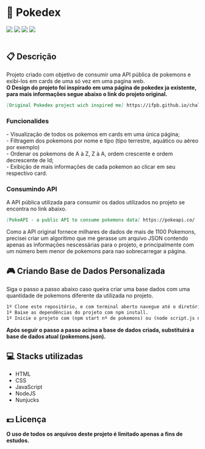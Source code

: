 <h1>📘 Pokedex</h1>
<div class="badges">
  <img src="https://img.shields.io/badge/html5-%23E34F26.svg?style=for-the-badge&logo=html5&logoColor=white">
  <img src="https://img.shields.io/badge/css3-%231572B6.svg?style=for-the-badge&logo=css3&logoColor=white">
  <img src="https://img.shields.io/badge/javascript-%23323330.svg?style=for-the-badge&logo=javascript&logoColor=%23F7DF1E">
  <img src="https://img.shields.io/badge/node.js-6DA55F?style=for-the-badge&logo=node.js&logoColor=white">
</div>
<br>
<h2>📋 Descrição</h2>
<p>
  Projeto criado com objetivo de consumir uma API pública de pokemons e exibi-los em cards de uma só vez em uma pagina web.
  <br>
  <b>O Design do projeto foi inspirado em uma página de pokedex ja existente, para mais informações segue abaixo o link do projeto original.</b>
</p>

```md
[Original Pokedex project wich inspired me] https://ifpb.github.io/challenges/web/front-end/js/pokedex/
```

<h3>Funcionalides</h3>
<p> - Visualização de todos os pokemos em cards em uma única página;
  <br> - Filtragem dos pokemons por nome e tipo (tipo terrestre, aquático ou aéreo por exemplo)
  <br> - Ordenar os pokemons de A à Z, Z à A, ordem crescente e ordem decrescente de Id;
  <br> - Exibição de mais informações de cada pokemon ao clicar em seu respectivo card.
</p>

<h3>Consumindo API</h3>
<p> A API pública utilizada para consumir os dados utilizados no projeto se encontra no link abaixo.</p>

```md
[PokeAPI - a public API to consume pokemons data] https://pokeapi.co/
```
<p>Como a API original fornece milhares de dados de mais de 1100 Pokemons, precisei criar um algorítimo que me gerasse um arquivo JSON contendo apenas as informações nescessárias para o projeto, e principalmente com um número bem menor de pokemons para nao sobrecarregar a página.</p>


<h2> 🎮 Criando Base de Dados Personalizada</h2>
<p>Siga o passo a passo abaixo caso queira criar uma base dados com uma quantidade de pokemons diferente da utilizada no projeto.</p>

```md
1º Clone este repositório, e com terminal aberto navegue até o diretório deste projeto.
1º Baixe as dependências do projeto com npm install.
1º Inicie o projeto com (npm start nº de pokemons) ou (node script.js nº de pokemons).
```

<p><b>Após seguir o passo a passo acima a base de dados criada, substituirá a base de dados atual (pokemons.json).</b></p>

<h2> 💻 Stacks utilizadas</h2>
<ul>
  <li>HTML</li>
  <li>CSS</li>
  <li>JavaScript</li>
  <li>NodeJS</li>
  <li>Nunjucks</li>
</ul>
<h2> 💵 Licença</h2>
<p><b>O uso de todos os arquivos deste projeto é limitado apenas a fins de estudos.<b></p>
